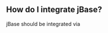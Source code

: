 ## How do I integrate jBase?
jBase should be integrated via <script> in the <head> area.

one option is to host jBase yourself.
```html
<head>
    <script type="text/javascript" src="./jBase.js" defer="defer"></script>
</head>
```

the other option is to integrate jBase via CDN
```html
<head>
    <script type="text/javascript" src="https://cdn.jsdelivr.net/gh/k37z3r/jBase@main/jBase.js" defer="defer"></script>
</head>
```



## ready()
```js
$(document).ready(function(){
 //codes
});
```


## each()
```js
$('a').each(function(e){
    $(e).html('example text');
}); //like forEach
```


## addClass()
```js
$('span').addClass('red'); //set class="red"
```


## removeClass()
```js
$('span').removeClass('red'); //remove red from class="red"
```


## hasClass()
```js
console.log($('span').hasClass('red')) //returns true / false 
```


## css()
```js
$('span').css({
    color:'red'
}) //set style="color:red;"
```


## attr()
```js
$('#span').attr('class') //returns the classselector
```
```js
$('#span').attr('class', 'example') //set class="example"
```


## html()
```js
$('div').html() //gets the innerHTML 
```
```js
$('div').html('x') //add the innerHTML 
```


## prepend()
```js
let h1=document.createElement('h1');
h1.innerHTML='this is a heading';
$('div').prepend(h1) //prepend the node
```
```js
$('div').prepend('hello') //prepend the string 
```


## append()
```js
let h1=document.createElement('h1');
h1.innerHTML='this is a heading';
$('div').append(h1) //append the node
```
```js
$('div').append('hello') //append the string 
```


## hide()
```js
$('div').hide() //set display: none;
```


## show()
```js
$('div').show() //set display: block;
```


## on()
```js
$('div').on('click',function(){
    alert('message: click has been executed')
})
```


## disable()
```js
$('button').disable(true) //disable button
```
```js
$('button').disable(false) //enable button
```
```js
$('button').disable() //get button-status e.g. false
```


## $.ajax()
```js
$.ajax({
    url:'example.php',
    type:'post',
    data:{
        name:'Joydeep',
        password: '123abc123'
    },
    success: function(res){
        console.log(res)
    }
}) // a simple XMLHttpRequest()
```


## toggleSlide()
```js
$("#menuopener').on("click", function(){
    $("#menu").toggleSlide(
        {
            timer: "fast",  // fast = 200ms / moderate = 500ms / slow = 800ms or set time like: timer: "150ms"
            transition: "ease", // standard = linear
            transform: {
                in: "translateX(0%)", // standard = translateY(0%)
                out: "translateX(100%)" // standard = translateY(100%)
            }
        }
    )
});
```


## toogleClass()
```js
$('span').toogleClass('red','blue'); // switches between the red and blue classes
```
```js
$('span').toogleClass('red'); // set class red, remove class red
```


## doScroll()
```js
$("body").doScroll(
    {
        top: 0,    // optional / standard 0
        left: '50px',    // optional / standard 0
        behavior: 'smooth'    // optional / standard smooth
    }
)
```


## val()
```js
$('#input_text').val() // get value of <input type=text id=input_text>
```
```js
$('#input_text').val("test") // set value in <input type=text id=input_text> to test
```


## chaining
```js
$('span').addClass('red').removeClass('blue');
```


## bind event to parent
```js
$(document).on('click','div',function(){
    alert('x')
}) 
```


## how to use standard-js function
```js
$("div")[0].style.color = "blue";  // set color:blue at first element
$("div")[1].style.color = "blue";  // set color:blue at second element
// and so on....
```
```js
$("div").each(e => {
    e.style.color = "blue"
}); // set color:blue for all div
```


## use more than one selector and/or event
```js
$('#username, #password').on('input, change, blur, focus','div',function(){
    alert('x')
}) 
```
